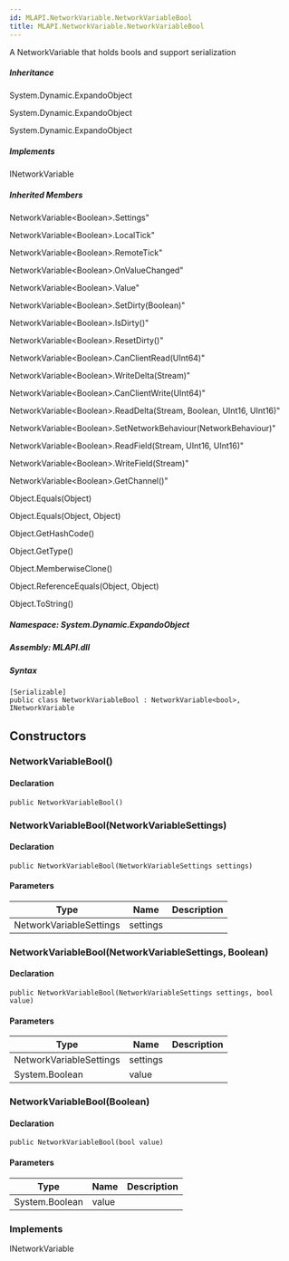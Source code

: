 ```yaml
---  
id: MLAPI.NetworkVariable.NetworkVariableBool  
title: MLAPI.NetworkVariable.NetworkVariableBool
---
```


<div class="markdown level0 summary">

A NetworkVariable that holds bools and support serialization

</div>

<div class="markdown level0 conceptual">

</div>

<div class="inheritance">

##### Inheritance

<div class="level0">

System.Dynamic.ExpandoObject

</div>

<div class="level1">

System.Dynamic.ExpandoObject

</div>

<div class="level2">

System.Dynamic.ExpandoObject

</div>

</div>

<div classs="implements">

##### Implements

<div>

INetworkVariable

</div>

</div>

<div class="inheritedMembers">

##### Inherited Members

<div>

NetworkVariable&lt;Boolean&gt;.Settings"

</div>

<div>

NetworkVariable&lt;Boolean&gt;.LocalTick"

</div>

<div>

NetworkVariable&lt;Boolean&gt;.RemoteTick"

</div>

<div>

NetworkVariable&lt;Boolean&gt;.OnValueChanged"

</div>

<div>

NetworkVariable&lt;Boolean&gt;.Value"

</div>

<div>

NetworkVariable&lt;Boolean&gt;.SetDirty(Boolean)"

</div>

<div>

NetworkVariable&lt;Boolean&gt;.IsDirty()"

</div>

<div>

NetworkVariable&lt;Boolean&gt;.ResetDirty()"

</div>

<div>

NetworkVariable&lt;Boolean&gt;.CanClientRead(UInt64)"

</div>

<div>

NetworkVariable&lt;Boolean&gt;.WriteDelta(Stream)"

</div>

<div>

NetworkVariable&lt;Boolean&gt;.CanClientWrite(UInt64)"

</div>

<div>

NetworkVariable&lt;Boolean&gt;.ReadDelta(Stream, Boolean, UInt16,
UInt16)"

</div>

<div>

NetworkVariable&lt;Boolean&gt;.SetNetworkBehaviour(NetworkBehaviour)"

</div>

<div>

NetworkVariable&lt;Boolean&gt;.ReadField(Stream, UInt16, UInt16)"

</div>

<div>

NetworkVariable&lt;Boolean&gt;.WriteField(Stream)"

</div>

<div>

NetworkVariable&lt;Boolean&gt;.GetChannel()"

</div>

<div>

Object.Equals(Object)

</div>

<div>

Object.Equals(Object, Object)

</div>

<div>

Object.GetHashCode()

</div>

<div>

Object.GetType()

</div>

<div>

Object.MemberwiseClone()

</div>

<div>

Object.ReferenceEquals(Object, Object)

</div>

<div>

Object.ToString()

</div>

</div>

##### **Namespace**: System.Dynamic.ExpandoObject

##### **Assembly**: MLAPI.dll

##### Syntax

    [Serializable]
    public class NetworkVariableBool : NetworkVariable<bool>, INetworkVariable

## Constructors 

### NetworkVariableBool()

<div class="markdown level1 summary">

</div>

<div class="markdown level1 conceptual">

</div>

#### Declaration

    public NetworkVariableBool()

### NetworkVariableBool(NetworkVariableSettings)

<div class="markdown level1 summary">

</div>

<div class="markdown level1 conceptual">

</div>

#### Declaration

    public NetworkVariableBool(NetworkVariableSettings settings)

#### Parameters

| Type                    | Name     | Description |
|-------------------------|----------|-------------|
| NetworkVariableSettings | settings |             |

### NetworkVariableBool(NetworkVariableSettings, Boolean)

<div class="markdown level1 summary">

</div>

<div class="markdown level1 conceptual">

</div>

#### Declaration

    public NetworkVariableBool(NetworkVariableSettings settings, bool value)

#### Parameters

| Type                    | Name     | Description |
|-------------------------|----------|-------------|
| NetworkVariableSettings | settings |             |
| System.Boolean          | value    |             |

### NetworkVariableBool(Boolean)

<div class="markdown level1 summary">

</div>

<div class="markdown level1 conceptual">

</div>

#### Declaration

    public NetworkVariableBool(bool value)

#### Parameters

| Type           | Name  | Description |
|----------------|-------|-------------|
| System.Boolean | value |             |

### Implements

<div>

INetworkVariable

</div>
